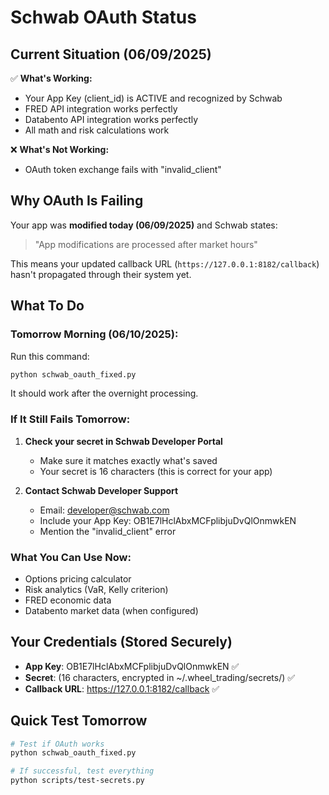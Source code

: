 # Schwab OAuth Status

## Current Situation (06/09/2025)

✅ **What's Working:**
- Your App Key (client_id) is ACTIVE and recognized by Schwab
- FRED API integration works perfectly
- Databento API integration works perfectly
- All math and risk calculations work

❌ **What's Not Working:**
- OAuth token exchange fails with "invalid_client"

## Why OAuth Is Failing

Your app was **modified today (06/09/2025)** and Schwab states:
> "App modifications are processed after market hours"

This means your updated callback URL (`https://127.0.0.1:8182/callback`) hasn't propagated through their system yet.

## What To Do

### Tomorrow Morning (06/10/2025):

Run this command:
```bash
python schwab_oauth_fixed.py
```

It should work after the overnight processing.

### If It Still Fails Tomorrow:

1. **Check your secret in Schwab Developer Portal**
   - Make sure it matches exactly what's saved
   - Your secret is 16 characters (this is correct for your app)

2. **Contact Schwab Developer Support**
   - Email: developer@schwab.com
   - Include your App Key: OB1E7lHclAbxMCFplibjuDvQlOnmwkEN
   - Mention the "invalid_client" error

### What You Can Use Now:

- Options pricing calculator
- Risk analytics (VaR, Kelly criterion)
- FRED economic data
- Databento market data (when configured)

## Your Credentials (Stored Securely)

- **App Key**: OB1E7lHclAbxMCFplibjuDvQlOnmwkEN ✅
- **Secret**: (16 characters, encrypted in ~/.wheel_trading/secrets/) ✅
- **Callback URL**: https://127.0.0.1:8182/callback ✅

## Quick Test Tomorrow

```bash
# Test if OAuth works
python schwab_oauth_fixed.py

# If successful, test everything
python scripts/test-secrets.py
```
